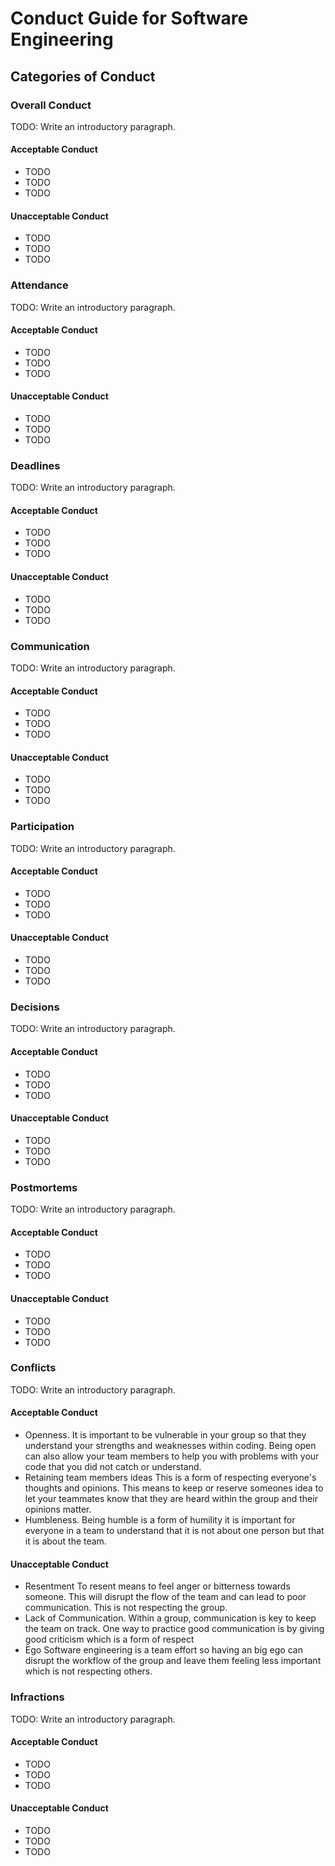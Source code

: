 # Conduct Guide for Software Engineering

## Categories of Conduct

### Overall Conduct

TODO: Write an introductory paragraph.

#### Acceptable Conduct

- TODO
- TODO
- TODO

#### Unacceptable Conduct

- TODO
- TODO
- TODO

### Attendance

TODO: Write an introductory paragraph.

#### Acceptable Conduct

- TODO
- TODO
- TODO

#### Unacceptable Conduct

- TODO
- TODO
- TODO

### Deadlines

TODO: Write an introductory paragraph.

#### Acceptable Conduct

- TODO
- TODO
- TODO

#### Unacceptable Conduct

- TODO
- TODO
- TODO

### Communication

TODO: Write an introductory paragraph.

#### Acceptable Conduct

- TODO
- TODO
- TODO

#### Unacceptable Conduct

- TODO
- TODO
- TODO

### Participation

TODO: Write an introductory paragraph.

#### Acceptable Conduct

- TODO
- TODO
- TODO

#### Unacceptable Conduct

- TODO
- TODO
- TODO

### Decisions

TODO: Write an introductory paragraph.

#### Acceptable Conduct

- TODO
- TODO
- TODO

#### Unacceptable Conduct

- TODO
- TODO
- TODO

### Postmortems

TODO: Write an introductory paragraph.

#### Acceptable Conduct

- TODO
- TODO
- TODO

#### Unacceptable Conduct

- TODO
- TODO
- TODO

### Conflicts

TODO: Write an introductory paragraph.

#### Acceptable Conduct

- Openness.
    It is important to be vulnerable in your group so that they understand your strengths and weaknesses within coding. Being open can also allow your team members to help you with problems with your code that you did not catch or understand.
- Retaining team members ideas
    This is a form of respecting everyone's thoughts and opinions. This means to keep or reserve someones idea to let your teammates know that they are heard within the group and their opinions matter.
- Humbleness.
    Being humble is a form of humility it is important for everyone in a team to understand that it is not about one person but that it is about the team. 

#### Unacceptable Conduct

- Resentment
    To resent means to feel anger or bitterness towards someone. This will disrupt the flow of the team and can lead to poor communication. This is not respecting the group.
- Lack of Communication.
    Within a group, communication is key to keep the team on track. One way to practice good communication is by giving good criticism which is a form of respect
- Ego
    Software engineering is a team effort so having an big ego can disrupt the workflow of the group and leave them feeling less important which is not respecting others.

### Infractions

TODO: Write an introductory paragraph.

#### Acceptable Conduct

- TODO
- TODO
- TODO

#### Unacceptable Conduct

- TODO
- TODO
- TODO

